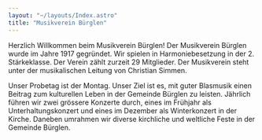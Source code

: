 ```yaml
---
layout: "~/layouts/Index.astro"
title: "Musikverein Bürglen"
---
```


Herzlich Willkommen beim Musikverein Bürglen!
Der Musikverein Bürglen wurde im Jahre 1917 gegründet.
Wir spielen in Harmoniebesetzung in der 2. Stärkeklasse.
Der Verein zählt zurzeit 29 Mitglieder.
Der Musikverein steht unter der musikalischen Leitung von Christian Simmen.

Unser Probetag ist der Montag.
Unser Ziel ist es, mit guter Blasmusik einen Beitrag zum kulturellen Leben in der Gemeinde Bürglen zu leisten.
Jährlich führen wir zwei grössere Konzerte durch, eines im Frühjahr als Unterhaltungskonzert und eines im Dezember als Winterkonzert in der Kirche.
Daneben umrahmen wir diverse kirchliche und weltliche Feste in der Gemeinde Bürglen.

